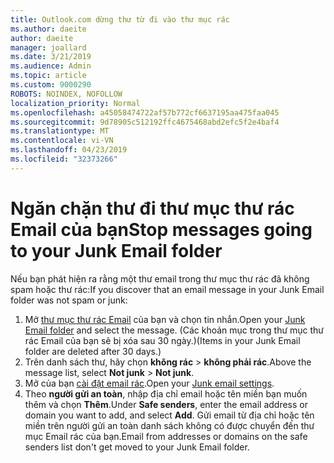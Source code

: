 ```yaml
---
title: Outlook.com dừng thư từ đi vào thư mục rác
ms.author: daeite
author: daeite
manager: joallard
ms.date: 3/21/2019
ms.audience: Admin
ms.topic: article
ms.custom: 9000290
ROBOTS: NOINDEX, NOFOLLOW
localization_priority: Normal
ms.openlocfilehash: a45058474722af57b772cf6637195aa475faa045
ms.sourcegitcommit: 9d78905c512192ffc4675468abd2efc5f2e4baf4
ms.translationtype: MT
ms.contentlocale: vi-VN
ms.lasthandoff: 04/23/2019
ms.locfileid: "32373266"
---
```

# <a name="stop-messages-going-to-your-junk-email-folder"></a><span data-ttu-id="0a7de-102">Ngăn chặn thư đi thư mục thư rác Email của bạn</span><span class="sxs-lookup"><span data-stu-id="0a7de-102">Stop messages going to your Junk Email folder</span></span>

<span data-ttu-id="0a7de-103">Nếu bạn phát hiện ra rằng một thư email trong thư mục thư rác đã không spam hoặc thư rác:</span><span class="sxs-lookup"><span data-stu-id="0a7de-103">If you discover that an email message in your Junk Email folder was not spam or junk:</span></span>

1. <span data-ttu-id="0a7de-104">Mở [thư mục thư rác Email](https://outlook.live.com/mail/junkemail) của bạn và chọn tin nhắn.</span><span class="sxs-lookup"><span data-stu-id="0a7de-104">Open your [Junk Email folder](https://outlook.live.com/mail/junkemail) and select the message.</span></span> <span data-ttu-id="0a7de-105">(Các khoản mục trong thư mục thư rác Email của bạn sẽ bị xóa sau 30 ngày.)</span><span class="sxs-lookup"><span data-stu-id="0a7de-105">(Items in your Junk Email folder are deleted after 30 days.)</span></span>
1. <span data-ttu-id="0a7de-106">Trên danh sách thư, hãy chọn **không rác** > **không phải rác**.</span><span class="sxs-lookup"><span data-stu-id="0a7de-106">Above the message list, select **Not junk** > **Not junk**.</span></span>
1. <span data-ttu-id="0a7de-107">Mở của bạn [cài đặt email rác](https://go.microsoft.com/fwlink/?linkid=2035804).</span><span class="sxs-lookup"><span data-stu-id="0a7de-107">Open your [Junk email settings](https://go.microsoft.com/fwlink/?linkid=2035804).</span></span>
1. <span data-ttu-id="0a7de-108">Theo **người gửi an toàn**, nhập địa chỉ email hoặc tên miền bạn muốn thêm và chọn **Thêm**.</span><span class="sxs-lookup"><span data-stu-id="0a7de-108">Under **Safe senders**, enter the email address or domain you want to add, and select **Add**.</span></span> <span data-ttu-id="0a7de-109">Gửi email từ địa chỉ hoặc tên miền trên người gửi an toàn danh sách không có được chuyển đến thư mục Email rác của bạn.</span><span class="sxs-lookup"><span data-stu-id="0a7de-109">Email from addresses or domains on the safe senders list don't get moved to your Junk Email folder.</span></span>